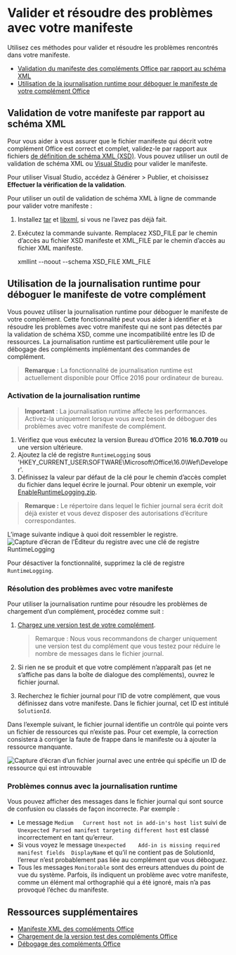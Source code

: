 # <a name="validate-and-troubleshoot-issues-with-your-manifest"></a>Valider et résoudre des problèmes avec votre manifeste

Utilisez ces méthodes pour valider et résoudre les problèmes rencontrés dans votre manifeste. 

- [Validation du manifeste des compléments Office par rapport au schéma XML](validate-the-office-add-ins-manifest-against-the-xml-schema)
- [Utilisation de la journalisation runtime pour déboguer le manifeste de votre complément Office](use-runtime-logging-to-debug-the-manifest-for-your-office-add-in)

## <a name="validate-your-manifest-against-the-xml-schema"></a>Validation de votre manifeste par rapport au schéma XML

Pour vous aider à vous assurer que le fichier manifeste qui décrit votre complément Office est correct et complet, validez-le par rapport aux fichiers [de définition de schéma XML (XSD)](https://github.com/OfficeDev/office-js-docs/tree/master/docs/overview/schemas). Vous pouvez utiliser un outil de validation de schéma XML ou [Visual Studio](../get-started/create-and-debug-office-add-ins-in-visual-studio.md) pour valider le manifeste. 

Pour utiliser Visual Studio, accédez à Générer > Publier, et choisissez **Effectuer la vérification de la validation**.

Pour utiliser un outil de validation de schéma XML à ligne de commande pour valider votre manifeste :

1.  Installez [tar](https://www.gnu.org/software/tar/) et [libxml](http://xmlsoft.org/FAQ.html), si vous ne l’avez pas déjà fait. 
2.  Exécutez la commande suivante. Remplacez XSD_FILE par le chemin d’accès au fichier XSD manifeste et XML_FILE par le chemin d’accès au fichier XML manifeste.

    xmllint --noout --schema XSD_FILE XML_FILE

## <a name="use-runtime-logging-to-debug-your-add-in-manifest"></a>Utilisation de la journalisation runtime pour déboguer le manifeste de votre complément

Vous pouvez utiliser la journalisation runtime pour déboguer le manifeste de votre complément. Cette fonctionnalité peut vous aider à identifier et à résoudre les problèmes avec votre manifeste qui ne sont pas détectés par la validation de schéma XSD, comme une incompatibilité entre les ID de ressources. La journalisation runtime est particulièrement utile pour le débogage des compléments implémentant des commandes de complément.  

>**Remarque :** La fonctionnalité de journalisation runtime est actuellement disponible pour Office 2016 pour ordinateur de bureau.

### <a name="turn-on-runtime-logging"></a>Activation de la journalisation runtime

>**Important** : La journalisation runtime affecte les performances. Activez-la uniquement lorsque vous avez besoin de déboguer des problèmes avec votre manifeste de complément.

1. Vérifiez que vous exécutez la version Bureau d’Office 2016 **16.0.7019** ou une version ultérieure. 
2. Ajoutez la clé de registre `RuntimeLogging` sous 'HKEY_CURRENT_USER\SOFTWARE\Microsoft\Office\16.0\Wef\Developer\'. 
3. Définissez la valeur par défaut de la clé pour le chemin d’accès complet du fichier dans lequel écrire le journal. Pour obtenir un exemple, voir [EnableRuntimeLogging.zip](RuntimeLogging/EnableRuntimeLogging.zip). 

 > **Remarque :** Le répertoire dans lequel le fichier journal sera écrit doit déjà exister et vous devez disposer des autorisations d’écriture correspondantes. 
 
L’image suivante indique à quoi doit ressembler le registre. ![Capture d’écran de l’Éditeur du registre avec une clé de registre RuntimeLogging](http://i.imgur.com/Sa9TyI6.png)

Pour désactiver la fonctionnalité, supprimez la clé de registre `RuntimeLogging`. 

### <a name="troubleshoot-issues-with-your-manifest"></a>Résolution des problèmes avec votre manifeste

Pour utiliser la journalisation runtime pour résoudre les problèmes de chargement d’un complément, procédez comme suit :
 
1. [Chargez une version test de votre complément](sideload-office-add-ins-for-testing.md). 

    >Remarque : Nous vous recommandons de charger uniquement une version test du complément que vous testez pour réduire le nombre de messages dans le fichier journal.
2. Si rien ne se produit et que votre complément n’apparaît pas (et ne s’affiche pas dans la boîte de dialogue des compléments), ouvrez le fichier journal.
3. Recherchez le fichier journal pour l’ID de votre complément, que vous définissez dans votre manifeste. Dans le fichier journal, cet ID est intitulé `SolutionId`. 

Dans l’exemple suivant, le fichier journal identifie un contrôle qui pointe vers un fichier de ressources qui n’existe pas. Pour cet exemple, la correction consistera à corriger la faute de frappe dans le manifeste ou à ajouter la ressource manquante.

![Capture d’écran d’un fichier journal avec une entrée qui spécifie un ID de ressource qui est introuvable](http://i.imgur.com/f8bouLA.png) 

### <a name="known-issues-with-runtime-logging"></a>Problèmes connus avec la journalisation runtime

Vous pouvez afficher des messages dans le fichier journal qui sont source de confusion ou classés de façon incorrecte. Par exemple :

- Le message `Medium   Current host not in add-in's host list` suivi de `Unexpected Parsed manifest targeting different host` est classé incorrectement en tant qu’erreur.
- Si vous voyez le message `Unexpected    Add-in is missing required manifest fields  DisplayName` et qu’il ne contient pas de SolutionId, l’erreur n’est probablement pas liée au complément que vous déboguez. 
- Tous les messages `Monitorable` sont des erreurs attendues du point de vue du système. Parfois, ils indiquent un problème avec votre manifeste, comme un élément mal orthographié qui a été ignoré, mais n’a pas provoqué l’échec du manifeste. 

## <a name="additional-resources"></a>Ressources supplémentaires

- [Manifeste XML des compléments Office](../overview/add-in-manifests.md)
- [Chargement de la version test des compléments Office](sideload-office-add-ins-for-testing.md)
- [Débogage des compléments Office](debug-add-ins-using-f12-developer-tools-on-windows-10.md)


